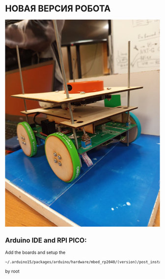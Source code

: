 # НОВАЯ ВЕРСИЯ РОБОТА
![Предварительная фотка](https://github.com/Grin2020/TE2022/raw/main/photo_5237791344678793614_y.jpg)
## Arduino IDE and RPI PICO: 
  Add the boards and setup the 
  ```
  ~/.arduino15/packages/arduino/hardware/mbed_rp2040/(version)/post_install.sh
  ```
  by root 
